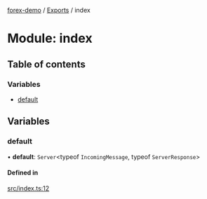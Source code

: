 [forex-demo](../README.md) / [Exports](../modules.md) / index

# Module: index

## Table of contents

### Variables

- [default](index.md#default)

## Variables

### default

• **default**: `Server`<typeof `IncomingMessage`, typeof `ServerResponse`\>

#### Defined in

[src/index.ts:12](https://github.com/suphero/forex-demo/blob/2d16766/src/index.ts#L12)
